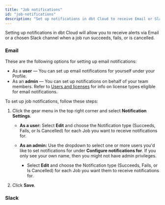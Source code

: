 ```yaml
---
title: "Job notifications"
id: "job-notifications"
description: "Set up notifications in dbt Cloud to receive Email or Slack alerts for job run status."
---
```



Setting up notifications in dbt Cloud will allow you to receive alerts via Email or a chosen Slack channel when a job run succeeds, fails, or is cancelled.

### Email

These are the following options for setting up email notifications:

- As a **user** &mdash; You can set up email notifications for yourself under your Profile. 
- As an **admin** &mdash; You can set up notifications on behalf of your team members. Refer to [Users and licenses](/docs/cloud/manage-access/seats-and-users) for info on license types eligible for email notifications.

To set up job notifications, follow these steps:

1. Click the gear menu in the top right corner and select **Notification Settings**.

    - **As a user:** Select **Edit** and choose the Notification type (Succeeds, Fails, or Is Cancelled) for each Job you want to receive notifications for.

    - **As an admin:**  Use the dropdown to select one or more users you'd like to set notifications for under **Configure notifications for**. If you only see your own name, then you might not have admin privileges. 
        * Select **Edit** and choose the Notification type (Succeeds, Fails, or Is Cancelled) for each Job you want them to receive notifications for.

3. Click **Save**.
    <Lightbox src="/img/docs/dbt-cloud/using-dbt-cloud/email-notifications.png" title="Configuring Email Notifications"/>

### Slack

<Snippet path="slack-notifications-config-steps" />

